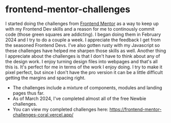 # frontend-mentor-challenges
I started doing the challenges from [Frontend Mentor](https://www.frontendmentor.io/home) as a way to keep up with my Frontend Dev skills and a reason for me to continously commit code (those green squares are addicting). I began doing them in February 2024 and I try to do a couple a week. I appreciate the feedback I get from the seasoned Frontend Devs. I've also gotten rusty with my Javascript so these challenges have helped me sharpen those skills as well. Another thing I appreciate about the challenges is that I don't have to think about any of the design work. I enjoy turning design files into webpages and that's all this is. It's perfect for me in terms of the work I enjoy doing. I try to make it pixel perfect, but since I don't have the pro version it can be a little difficult getting the margins and spacing right. 
- The challenges include a mixture of components, modules and landing pages thus far.
- As of March 2024, I've completed almost all of the free Newbie challenges. 
- You can view my completed challenges here: https://frontend-mentor-challenges-coral.vercel.app/
